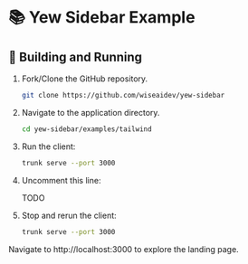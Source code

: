 # 📚 Yew Sidebar Example

## 🚀 Building and Running

1. Fork/Clone the GitHub repository.

	```bash
	git clone https://github.com/wiseaidev/yew-sidebar
	```

1. Navigate to the application directory.

	```bash
	cd yew-sidebar/examples/tailwind
	```

1. Run the client:

	```sh
	trunk serve --port 3000
	```
1. Uncomment this line:

	TODO

1. Stop and rerun the client:

	```sh
	trunk serve --port 3000
	```

Navigate to http://localhost:3000 to explore the landing page.
